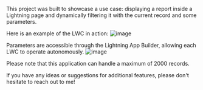 This project was built to showcase a use case: displaying a report inside a Lightning page and dynamically filtering it with the current record and some parameters.

Here is an example of the LWC in action:
![image](https://github.com/romainquijal/ReportData/assets/10703287/c3b22504-dda5-4e2e-9906-bcc06d986b4e)


Parameters are accessible through the Lightning App Builder, allowing each LWC to operate autonomously.
![image](https://github.com/romainquijal/ReportData/assets/10703287/519010f0-4da9-4662-8c14-9df493c1e755)

Please note that this application can handle a maximum of 2000 records.

If you have any ideas or suggestions for additional features, please don't hesitate to reach out to me!
